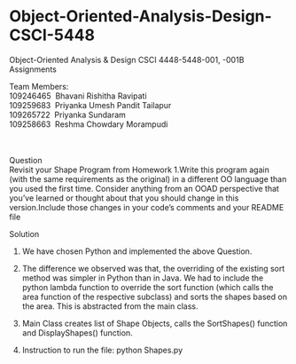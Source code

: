 

# Object-Oriented-Analysis-Design-CSCI-5448
Object-Oriented Analysis &amp; Design CSCI 4448-5448-001, -001B Assignments


Team Members: </br>
109246465&nbsp;&nbsp;Bhavani Rishitha Ravipati</br>
109259683&nbsp;&nbsp;Priyanka Umesh Pandit Tailapur</br>
109265722&nbsp;&nbsp;Priyanka Sundaram</br>
109258663&nbsp;&nbsp;Reshma Chowdary Morampudi</br>
</br></br>

Question </br>
Revisit your Shape Program from Homework 1.Write this program again (with the same requirements as the original) in a different OO language than you used the first time. Consider anything from an OOAD perspective that you’ve learned or thought about that you should change in this version.Include those changes in your code’s comments and your README file

Solution </br>
1. We have chosen Python and implemented the above Question. </br>

2. The difference we observed was that, the overriding of the existing sort method was simpler in Python than in Java. We had to include the python lambda function to override the sort function (which calls the area function of the respective subclass) and sorts the shapes based on the area. This is abstracted from the main class. </br>

3. Main Class creates list of Shape Objects, calls the SortShapes() function and DisplayShapes() function.</br>

2. Instruction to run the file: python Shapes.py
